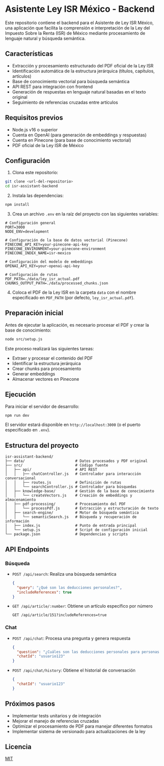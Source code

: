 # Asistente Ley ISR México - Backend

Este repositorio contiene el backend para el Asistente de Ley ISR México, una aplicación que facilita la comprensión e interpretación de la Ley del Impuesto Sobre la Renta (ISR) de México mediante procesamiento de lenguaje natural y búsqueda semántica.

## Características

- Extracción y procesamiento estructurado del PDF oficial de la Ley ISR
- Identificación automática de la estructura jerárquica (títulos, capítulos, artículos)
- Base de conocimiento vectorial para búsqueda semántica
- API REST para integración con frontend
- Generación de respuestas en lenguaje natural basadas en el texto original
- Seguimiento de referencias cruzadas entre artículos

## Requisitos previos

- Node.js v16 o superior
- Cuenta en OpenAI (para generación de embeddings y respuestas)
- Cuenta en Pinecone (para base de conocimiento vectorial)
- PDF oficial de la Ley ISR de México

## Configuración

1. Clona este repositorio:

```bash
git clone <url-del-repositorio>
cd isr-assistant-backend
```

2. Instala las dependencias:

```bash
npm install
```

3. Crea un archivo `.env` en la raíz del proyecto con las siguientes variables:

```
# Configuración general
PORT=3000
NODE_ENV=development

# Configuración de la base de datos vectorial (Pinecone)
PINECONE_API_KEY=your-pinecone-api-key
PINECONE_ENVIRONMENT=your-pinecone-environment
PINECONE_INDEX_NAME=isr-mexico

# Configuración del modelo de embeddings
OPENAI_API_KEY=your-openai-api-key

# Configuración de rutas
PDF_PATH=./data/ley_isr_actual.pdf
CHUNKS_OUTPUT_PATH=./data/processed_chunks.json
```

4. Coloca el PDF de la Ley ISR en la carpeta `data` con el nombre especificado en `PDF_PATH` (por defecto, `ley_isr_actual.pdf`).

## Preparación inicial

Antes de ejecutar la aplicación, es necesario procesar el PDF y crear la base de conocimiento:

```bash
node src/setup.js
```

Este proceso realizará las siguientes tareas:
- Extraer y procesar el contenido del PDF
- Identificar la estructura jerárquica
- Crear chunks para procesamiento
- Generar embeddings
- Almacenar vectores en Pinecone

## Ejecución

Para iniciar el servidor de desarrollo:

```bash
npm run dev
```

El servidor estará disponible en `http://localhost:3000` (o el puerto especificado en `.env`).

## Estructura del proyecto

```
isr-assistant-backend/
├── data/                       # Datos procesados y PDF original
├── src/                        # Código fuente
│   ├── api/                    # API REST
│   │   ├── chatController.js   # Controlador para interacción conversacional
│   │   ├── routes.js           # Definición de rutas
│   │   └── searchController.js # Controlador para búsquedas
│   ├── knowledge-base/         # Gestión de la base de conocimiento
│   │   └── createVectors.js    # Creación de embeddings y almacenamiento
│   ├── pdf-processing/         # Procesamiento del PDF
│   │   └── processPdf.js       # Extracción y estructuración de texto
│   ├── search-engine/          # Motor de búsqueda semántica
│   │   └── semanticSearch.js   # Búsqueda y recuperación de información
│   ├── index.js                # Punto de entrada principal
│   └── setup.js                # Script de configuración inicial
└── package.json                # Dependencias y scripts
```

## API Endpoints

### Búsqueda

- `POST /api/search`: Realiza una búsqueda semántica
  ```json
  {
    "query": "¿Qué son las deducciones personales?",
    "includeReferences": true
  }
  ```

- `GET /api/article/:number`: Obtiene un artículo específico por número
  ```
  GET /api/article/151?includeReferences=true
  ```

### Chat

- `POST /api/chat`: Procesa una pregunta y genera respuesta
  ```json
  {
    "question": "¿Cuáles son las deducciones personales para personas físicas?",
    "chatId": "usuario123"
  }
  ```

- `POST /api/chat/history`: Obtiene el historial de conversación
  ```json
  {
    "chatId": "usuario123"
  }
  ```

## Próximos pasos

- Implementar tests unitarios y de integración
- Mejorar el manejo de referencias cruzadas
- Optimizar el procesamiento de PDF para manejar diferentes formatos
- Implementar sistema de versionado para actualizaciones de la ley

## Licencia

[MIT](LICENSE)
